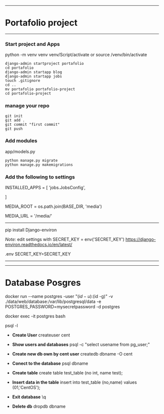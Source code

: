 ***
# __Portafolio project__

***
### __Start project and Apps__

python -m venv venv
venv/Script/activate
or 
source /venv/bin/activate

```
django-admin startproject portafolio
cd portafolio
django-admin startapp blog
django-admin startapp jobs
touch .gitignore
cd ..
mv portafolio portafolio-project
cd portafolio-project
```
### __manage your repo__
```
git init
git add .
git commit "first commit"
git push
```
### __Add modules__
app/models.py

 ```
python manage.py migrate
python manage.py makemigrations
```
### __Add the following to settings__

INSTALLED_APPS = [
  'jobs.JobsConfig',
     
]

MEDIA_ROOT = os.path.join(BASE_DIR, 'media')

MEDIA_URL  = '/media/'

***
pip install Django-environ

_Note:_
edit settings with SECRET_KEY = env('SECRET_KEY')
https://django-environ.readthedocs.io/en/latest/

.env
SECRET_KEY=SECRET_KEY
***

***
# __Database Posgres__

docker run --name postgres -user "$(id -u):$(id -g)" -v ./data/web/database:/var/lib/postgresql/data -e POSTGRES_PASSWORD=mysecretpassword -d postgres

docker exec -it postgres bash

psql -l

* __Create User__
  createuser cent

* __Show users and databases__
  psql -c "select usename from pg_user;"

* __Create new db own by cent user__
  createdb dbname -O cent

* __Conect to the database__
  psql dbname

* __Create table__
create table test_table (no int, name test);

* __Insert data in the table__
insert into test_table (no,name) values (01,'CentOS');

* __Exit database__
  \q

* __Delete db__
  dropdb dbname